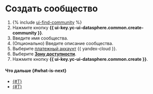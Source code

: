 # Создать сообщество

1. {% include [ui-find-community](../../../_includes/datasphere/ui-find-community.md) %}
1. Нажмите кнопку **{{ ui-key.yc-ui-datasphere.common.create-community }}**.
1. Введите имя сообщества.
1. (Опционально) Введите описание сообщества.
1. Выберите [платежный аккаунт](../../../billing/concepts/billing-account.md) {{ yandex-cloud }}.
1. Выберите [**Зону доступности**](../../../overview/concepts/geo-scope.md).
1. Нажмите кнопку **{{ ui-key.yc-ui-datasphere.common.create }}**.

#### Что дальше {#what-is-next}

* [{#T}](add-user.md)
* [{#T}](link-channel.md)
